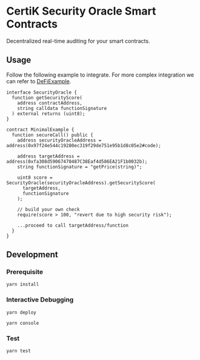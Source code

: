 # CertiK Security Oracle Smart Contracts

Decentralized real-time auditing for your smart contracts.

## Usage

Follow the following example to integrate. For more complex integration we can refer to [DeFiExample](contracts/DeFiexample.sol).

```
interface SecurityOracle {
  function getSecurityScore(
    address contractAddress,
    string calldata functionSignature
  ) external returns (uint8);
}

contract MinimalExample {
  function secureCall() public {
    address securityOracleAddress = address(0x97f24e544c19280ec319f29de751e95b1d8c05e2#code);

    address targetAddress = address(0xfa308d59067470487C38Eaf4d586EA21F1b0032b);
    string functionSignature = "getPrice(string)";

    uint8 score = SecurityOracle(securityOracleAddress).getSecurityScore(
      targetAddress,
      functionSignature
    );

    // build your own check
    require(score > 100, "revert due to high security risk");

    ...proceed to call targetAddress/function
  }
}
```

## Development

### Prerequisite

```
yarn install
```

### Interactive Debugging

```
yarn deploy

yarn console
```

### Test

```
yarn test
```
